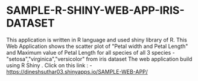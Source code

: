 # SAMPLE-R-SHINY-WEB-APP-IRIS-DATASET
This application is written in R language and used shiny library of R. This Web Application shows the scatter plot of "Petal width and Petal Length"   and Maximum value of Petal Length for all species of all 3 species - "setosa","virginica","versicolor" from  iris dataset 
The web application build using R Shiny .
Click on this link : - https://dineshsuthar03.shinyapps.io/SAMPLE-WEB-APP/
